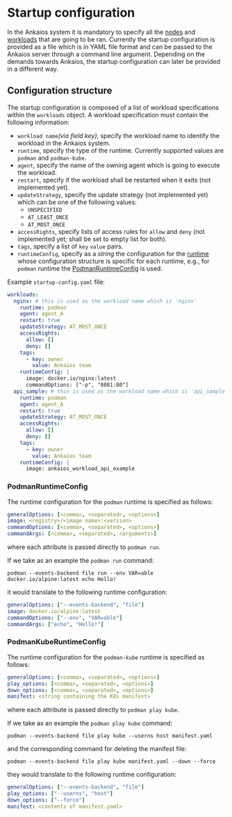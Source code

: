 # Startup configuration

In the Ankaios system it is mandatory to specify all the [nodes](./glossary.md#node) and [workloads](./glossary.md#workload) that are going to be ran. Currently the startup configuration is provided as a file which is in YAML file format and can be passed to the Ankaios server through a command line argument. Depending on the demands towards Ankaios, the startup configuration can later be provided in a different way.

## Configuration structure

The startup configuration is composed of a list of workload specifications within the `workloads` object.
A workload specification must contain the following information:

* `workload name`_(via field key)_, specify the workload name to identify the workload in the Ankaios system.
* `runtime`, specify the type of the runtime. Currently supported values are `podman` and `podman-kube`.
* `agent`, specify the name of the owning agent which is going to execute the workload.
* `restart`, specify if the workload shall be restarted when it exits (not implemented yet).
* `updateStrategy`, specify the update strategy (not implemented yet) which can be one of the following values:
    * `UNSPECIFIED`
    * `AT_LEAST_ONCE`
    * `AT_MOST_ONCE`
* `accessRights`, specify lists of access rules for `allow` and `deny` (not implemented yet; shall be set to empty list for both).
* `tags`, specify a list of `key` `value`  pairs.
* `runtimeConfig`, specify as a _string_ the configuration for the [runtime](./glossary.md#runtime) whose configuration structure is specific for each runtime, e.g., for `podman` runtime the [PodmanRuntimeConfig](#podmanruntimeconfig) is used.

Example `startup-config.yaml` file:

```yaml
workloads:
  nginx: # this is used as the workload name which is 'nginx'
    runtime: podman
    agent: agent_A
    restart: true
    updateStrategy: AT_MOST_ONCE
    accessRights:
      allow: []
      deny: []
    tags:
      - key: owner
        value: Ankaios team
    runtimeConfig: |
      image: docker.io/nginx:latest
      commandOptions: ["-p", "8081:80"]
  api_sample: # this is used as the workload name which is 'api_sample'
    runtime: podman
    agent: agent_A
    restart: true
    updateStrategy: AT_MOST_ONCE
    accessRights:
      allow: []
      deny: []
    tags:
      - key: owner
        value: Ankaios team
    runtimeConfig: |
      image: ankaios_workload_api_example
```

### PodmanRuntimeConfig

The runtime configuration for the `podman` runtime is specified as follows:

```yaml
generalOptions: [<comma>, <separated>, <options>]
image: <registry>/<image name>:<version>
commandOptions: [<comma>, <separated>, <options>]
commandArgs: [<comma>, <separated>, <arguments>]
```

where each attribute is passed directly to `podman run`.

If we take as an example the `podman run` command:

```podman --events-backend file run --env VAR=able docker.io/alpine:latest echo Hello!```

it would translate to the following runtime configuration:

```yaml
generalOptions: ["--events-backend", "file"]
image: docker.io/alpine:latest
commandOptions: ["--env", "VAR=able"]
commandArgs: ["echo", "Hello!"]
```

### PodmanKubeRuntimeConfig

The runtime configuration for the `podman-kube` runtime is specified as follows:

```yaml
generalOptions: [<comma>, <separated>, <options>]
play_options: [<comma>, <separated>, <options>]
down_options: [<comma>, <separated>, <options>]
manifest: <string containing the K8s manifest>
```

where each attribute is passed directly to `podman play kube`.

If we take as an example the `podman play kube` command:

```podman --events-backend file play kube --userns host manifest.yaml```

and the corresponding command for deleting the manifest file:

```podman --events-backend file play kube manifest.yaml --down --force```

they would translate to the following runtime configuration:

```yaml
generalOptions: ["--events-backend", "file"]
play_options: ["--userns", "host"]
down_options: ["--force"]
manifest: <contents of manifest.yaml>
```

